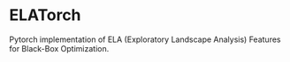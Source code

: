 # ELATorch

Pytorch implementation of ELA (Exploratory Landscape Analysis) Features for Black-Box Optimization.
